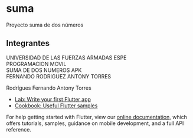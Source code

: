 # suma

Proyecto suma de dos números

## Integrantes


 UNIVERSIDAD DE LAS FUERZAS ARMADAS ESPE               
  PROGRAMACION MOVIL                                       
  SUMA DE DOS NUMEROS APK                                      
  FERNANDO RODRIGUEZ ANTONY TORRES                       


  Rodrígues Fernando 
  Antony Torres



- [Lab: Write your first Flutter app](https://flutter.dev/docs/get-started/codelab)
- [Cookbook: Useful Flutter samples](https://flutter.dev/docs/cookbook)

For help getting started with Flutter, view our
[online documentation](https://flutter.dev/docs), which offers tutorials,
samples, guidance on mobile development, and a full API reference.
